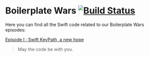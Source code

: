 # Boilerplate Wars [![Build Status](https://travis-ci.org/Karumi/boilerplate-wars.svg?branch=master)](https://travis-ci.org/Karumi/boilerplate-wars)

Here you can find all the Swift code related to our Boilerplate Wars episodes:

[Episode I : Swift KeyPath, a new hope](http://blog.karumi.com/boilerplate-wars-episode-i-swift-key-paths-a-new-hope/)

> May the code be with you.
